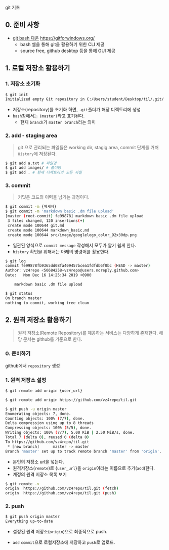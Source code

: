 git 기초

## 0. 준비 사항

* [git bash 다운](https://gitforwindows.org/) https://gitforwindows.org/
  * bash 쉘을 통해 git을 활용하기 위한 CLI 제공
  * source free, github desktop 등을 통해 GUI 제공

## 1. 로컬 저장소 활용하기

### 1. 저장소 초기화

```bash
$ git init
Initialized empty Git repository in C:/Users/student/Desktop/til/.git/
```

* 저장소(repository)를 초기화 하면, `.git`폴더가 해당 디렉토리에 생성
* `bash`창에서는 `(master)`라고 표기된다.
  * 현재 `branch`가 `master branch`라는 의미

### 2. add - staging area

> git 으로 관리되는 파일들은 working dir, stagig area, commit  단계를 거쳐 `History`에 저장된다.

```bash
$ git add a.txt # 파일명
$ git add images/ # 폴더명
$ git add . # 현재 디렉토리의 모든 파일
```



### 3. commit

> 커밋은 코드의 이력을 남기는 과정이다.

```bash
$ git commit -m {메세지}
$ git commit -m 'markdown basic .dm file upload'
[master (root-commit) fe99878] markdown basic .dm file upload
 3 files changed, 120 insertions(+)
 create mode 100644 git.md
 create mode 100644 markdown_basic.md
 create mode 100644 src/image/googlelogo_color_92x30dp.png
```

* 일관된 양식으로 `commit message` 작성해서 모두가 알기 쉽게 한다.
* `history` 확인을 위해서는 아래의 명령어를 활용한다.

```bash
$ git log
commit fe99878fb9365dd08fa409457bcea1fdfdb6f0bc (HEAD -> master)
Author: vz4repo <50684258+vz4repo@users.noreply.github.com>
Date:   Mon Dec 16 14:25:34 2019 +0900

    markdown basic .dm file upload
```

```bash
$ git status
On branch master
nothing to commit, working tree clean
```



## 2. 원격 저장소 활용하기
> 원격 저장소(Remote Repository)를 제공하는 서비스는 다양하게 존재한다. 해당 문서는 github를 기준으로 한다.

### 0. 준비하기

github에서 `repository` 생성

### 1. 원격 저장소 설정

```bash
$ git remote add origin {user_url}

$ git remote add origin https://github.com/vz4repo/til.git

$ git push -u origin master
Enumerating objects: 7, done.
Counting objects: 100% (7/7), done.
Delta compression using up to 8 threads
Compressing objects: 100% (5/5), done.
Writing objects: 100% (7/7), 5.00 KiB | 2.50 MiB/s, done.
Total 7 (delta 0), reused 0 (delta 0)
To https://github.com/vz4repo/til.git
 * [new branch]      master -> master
Branch 'master' set up to track remote branch 'master' from 'origin'.
```

* 본인의 저장소 url을 넣는다.
* 원격저장소(`remote`)로 {`user_url`}을 `origin`이라는 이름으로 추가(`add`)한다.
* 계정의 원격 저장소 목록 보기

```bash
$ git remote -v
origin  https://github.com/vz4repo/til.git (fetch)
origin  https://github.com/vz4repo/til.git (push)
```

### 2. push

```bash
$ git push origin master
Everything up-to-date
```

* 설정된 원격 저장소(`origin`)으로 최종적으로 push.

* `add` `commit`으로 로컬저장소에 저장하고 `push`로 업로드.

